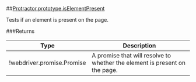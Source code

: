 ##[Protractor.prototype.isElementPresent](https://github.com/angular/protractor/blob/master/lib/protractor.js#L792)

Tests if an element is present on the page.






###Returns

Type | Description
--- | ---
!webdriver.promise.Promise | A promise that will resolve to whether the element is present on the page.

